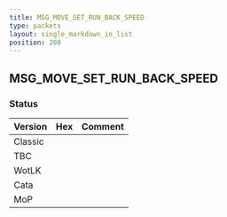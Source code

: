 ```yaml
---
title: MSG_MOVE_SET_RUN_BACK_SPEED
type: packets
layout: single_markdown_in_list
position: 208
---
```


## MSG_MOVE_SET_RUN_BACK_SPEED

### Status

Version    | Hex        | Comment
---------- | ---------- | ---------- 
Classic    |            |
TBC        |            |
WotLK      |            |
Cata       |            |
MoP        |            |